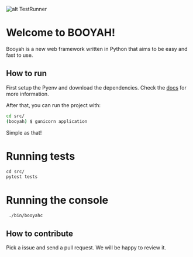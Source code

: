 ![alt TestRunner](https://github.com/marceloribeiro/booyah/actions/workflows/tests_runner.yml/badge.svg)

# Welcome to BOOYAH!

Booyah is a new web framework written in Python that aims to be easy and fast to use.

## How to run

First setup the Pyenv and download the dependencies. Check the [docs](docs/dependencies.md) for more information.


After that, you can run the project with:

```sh
cd src/
(booyah) $ gunicorn application
```

Simple as that!

# Running tests

```
cd src/
pytest tests
```

# Running the console
```
 ./bin/booyahc
```

## How to contribute

Pick a issue and send a pull request. We will be happy to review it.